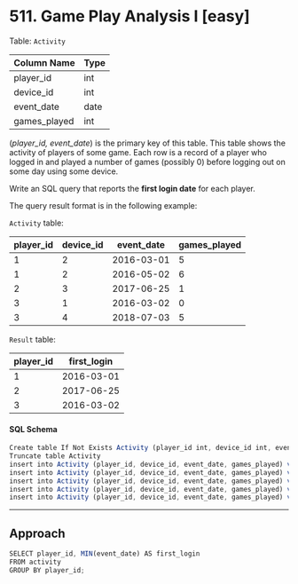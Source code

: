 # 511.	Game Play Analysis I [easy]

Table: `Activity`

Column Name  | Type    
--|--
 player_id    | int     
 device_id    | int     
 event_date   | date    
 games_played | int     

(_player_id, event_date_) is the primary key of this table.
This table shows the activity of players of some game.
Each row is a record of a player who logged in and played a number of games (possibly 0) before logging out on some day using some device.
 

Write an SQL query that reports the **first login date** for each player.

The query result format is in the following example:

`Activity` table:

player_id | device_id | event_date | games_played 
--|--|--|--
 1         | 2         | 2016-03-01 | 5            
 1         | 2         | 2016-05-02 | 6           
 2         | 3         | 2017-06-25 | 1            
 3         | 1         | 2016-03-02 | 0            
 3         | 4         | 2018-07-03 | 5            

`Result` table:

player_id | first_login 
--|--
 1         | 2016-03-01 
 2         | 2017-06-25  
 3         | 2016-03-02  

#### SQL Schema
```javascript
Create table If Not Exists Activity (player_id int, device_id int, event_date date, games_played int)
Truncate table Activity
insert into Activity (player_id, device_id, event_date, games_played) values ('1', '2', '2016-03-01', '5')
insert into Activity (player_id, device_id, event_date, games_played) values ('1', '2', '2016-05-02', '6')
insert into Activity (player_id, device_id, event_date, games_played) values ('2', '3', '2017-06-25', '1')
insert into Activity (player_id, device_id, event_date, games_played) values ('3', '1', '2016-03-02', '0')
insert into Activity (player_id, device_id, event_date, games_played) values ('3', '4', '2018-07-03', '5')
```

---

## Approach
```javascript
SELECT player_id, MIN(event_date) AS first_login
FROM activity
GROUP BY player_id;
```
